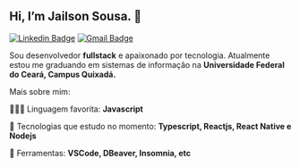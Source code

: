 ## Hi, I’m Jailson Sousa. 👋

[![Linkedin Badge](https://img.shields.io/badge/-LinkedIn-blue?style=flat-square&logo=Linkedin&logoColor=white&link=https://www.linkedin.com/in/jailson-sousa-aa41bb198/)](https://www.linkedin.com/in/jailson-sousa-aa41bb198/)
[![Gmail Badge](https://img.shields.io/badge/-Gmail-c14438?style=flat-square&logo=Gmail&logoColor=white&link=mailto:jailsonsousa11@gmail.com)](mailto:jailsonsousa11@gmail.com)

Sou desenvolvedor <strong>fullstack</strong> e apaixonado por tecnologia. Atualmente estou me graduando em sistemas de informação na <strong>Universidade Federal do Ceará, Campus Quixadá.</strong>

Mais sobre mim:

<p align="left">
  🧑🏽‍💻  Linguagem favorita: <strong>Javascript</strong>
</p>

<p align="left">
  🎯  Tecnologias que estudo no momento: <strong>Typescript, Reactjs, React Native e Nodejs</strong>
</p>

<p align="left">
  💼  Ferramentas: <strong>VSCode, DBeaver, Insomnia, etc</strong>
</p>


